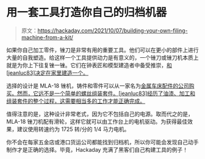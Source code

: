# 用一套工具打造你自己的归档机器

> 原文：<https://hackaday.com/2021/10/07/building-your-own-filing-machine-from-a-kit/>

如果你自己加工零件，锉刀是非常有用的重要工具。他们可以在更小的部件上进行大量的自我塑造。给这样一个工具提供动力是有意义的，一个锉刀或锉刀机本质上就是为你上下往复锉一锉。它们在钟表匠和模型建造者中备受推崇，[和[jeanluc83]决定在家里建造一个。](https://www.instructables.com/Filing-Machine/)

选择的设计是 MLA-18 锉机，铸件和零件可以从一家名为[金属车床配件的公司购买。然而，它远不是一个简单的螺丝组装套件。[jeanluc83]经历了油漆、加工和组装套件的整个过程，这需要相当多的工作才能正确完成。](http://mlatoolbox.com/MLA-18.html)

值得注意的是，这种设计非常老式，因为它不包括自己的电源。取而代之的是，MLA-18 锉刀机配有滑轮，这样它就可以由工作台上的电机驱动。为获得最佳效果，建议使用转速约为 1725 转/分的 1/4 马力电机。

你不会在每家五金店或港口货运公司都能找到归档机，所以你可能会发现自己动手制作才是正确的选择。毕竟，Hackaday 充满了黑客们自己构建工具的例子！
